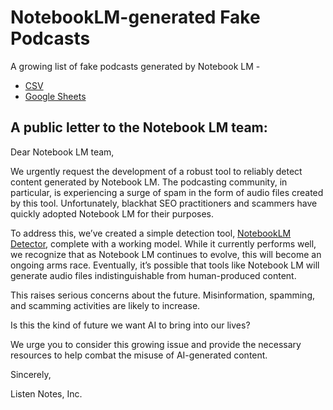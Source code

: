 # NotebookLM-generated Fake Podcasts

A growing list of fake podcasts generated by Notebook LM -

* [CSV](fake_podcasts.csv)
* [Google Sheets](https://docs.google.com/spreadsheets/d/1xsVSQWe8Pbq-8bxPPbw8elPGDLAKvGSJWO1zJJIuIWk/edit?usp=sharing)


## A public letter to the Notebook LM team:

Dear Notebook LM team,

We urgently request the development of a robust tool to reliably detect content generated by Notebook LM. The podcasting community, in particular, is experiencing a surge of spam in the form of audio files created by this tool. Unfortunately, blackhat SEO practitioners and scammers have quickly adopted Notebook LM for their purposes.

To address this, we’ve created a simple detection tool, [NotebookLM Detector](https://github.com/ListenNotes/notebooklm-detector), complete with a working model. While it currently performs well, we recognize that as Notebook LM continues to evolve, this will become an ongoing arms race. Eventually, it’s possible that tools like Notebook LM will generate audio files indistinguishable from human-produced content.

This raises serious concerns about the future. Misinformation, spamming, and scamming activities are likely to increase.

Is this the kind of future we want AI to bring into our lives?

We urge you to consider this growing issue and provide the necessary resources to help combat the misuse of AI-generated content.

Sincerely,

Listen Notes, Inc.